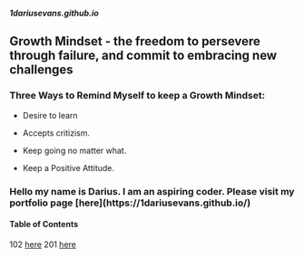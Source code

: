 ***1dariusevans.github.io***

## Growth Mindset - the freedom to persevere through failure, and commit to embracing new challenges
### Three Ways to Remind Myself to keep a Growth Mindset:
- Desire to learn
* Accepts critizism.
+ Keep going no matter what.
* Keep a Positive Attitude.

<h3> Hello my name is Darius. I am an aspiring coder. Please visit my portfolio page [here](https://1dariusevans.github.io/)

#### Table of Contents 
102 [here](https://github.com/1dariusevans/Reading-Notes/tree/main/102)
201 [here](https://github.com/1dariusevans/Reading-Notes/tree/main/201)



